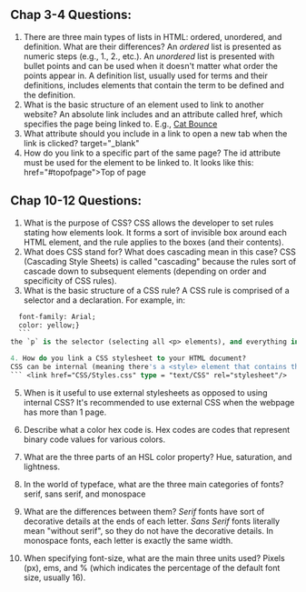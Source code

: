## Chap 3-4 Questions:
1. There are three main types of lists in HTML: ordered, unordered, and definition. What are their differences?
 An _ordered_ list is presented as numeric steps (e.g., 1., 2., etc.). An _unordered_ list is presented
 with bullet points and can be used when it doesn't matter what order the points appear in. A definition list, usually used for terms and their definitions, includes elements that contain the term to be defined and the definition.
2. What is the basic structure of an element used to link to another website?
 An absolute link includes <a> and an attribute called href, which specifies the page being linked to. E.g., <a href="http://www.cat-bounce.com">Cat Bounce</a>
3. What attribute should you include in a link to open a new tab when the link is clicked?
 target="_blank"
4. How do you link to a specific part of the same page?
 The id attribute must be used for the element to be linked to. It looks like this: <a> href="#topofpage">Top of page</a>

## Chap 10-12 Questions:
1. What is the purpose of CSS?
  CSS allows the developer to set rules stating how elements look. It forms a sort of invisible box around each HTML element, and the rule applies to the boxes (and their contents).
2. What does CSS stand for? What does cascading mean in this case?
  CSS (Cascading Style Sheets) is called "cascading" because the rules sort of cascade down to subsequent elements (depending on order and specificity of CSS rules).
3. What is the basic structure of a CSS rule?
  A CSS rule is comprised of a selector and a declaration. For example, in:
  ``` p {
    font-family: Arial;
    color: yellow;}
    ```
  the `p` is the selector (selecting all <p> elements), and everything in the {} is the declaration, indicating the font of the text in the <p> element will be yellow and Arial.

4. How do you link a CSS stylesheet to your HTML document?
  CSS can be internal (meaning there's a <style> element that contains the CSS rules which sits inside the <head> element in the HTML document), but usually isn't. Usually, there is an external CSS stylesheet and a <link> element in the HTML document that tells the browser where to find the stylesheet. Here's an example of what it might look like:
  ``` <link href="CSS/Styles.css" type = "text/CSS" rel="stylesheet"/>
  ```

5. When is it useful to use external stylesheets as opposed to using internal CSS?
  It's recommended to use external CSS when the webpage has more than 1 page.

6. Describe what a color hex code is.
  Hex codes are codes that represent binary code values for various colors.

7. What are the three parts of an HSL color property?
  Hue, saturation, and lightness.

8. In the world of typeface, what are the three main categories of fonts?
  serif, sans serif, and monospace

9. What are the differences between them?
  _Serif_ fonts have sort of decorative details at the ends of each letter. _Sans Serif_ fonts literally mean "without serif", so they do not have the decorative details. In monospace fonts, each letter is exactly the same width.
10. When specifying font-size, what are the main three units used?
  Pixels (px), ems, and % (which indicates the percentage of the default font size, usually 16).
